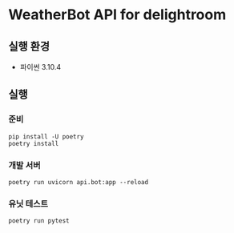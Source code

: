 # WeatherBot API for delightroom

## 실행 환경

- 파이썬 3.10.4

## 실행

### 준비

```shell
pip install -U poetry
poetry install 
```

### 개발 서버

```shell
poetry run uvicorn api.bot:app --reload
```

### 유닛 테스트

```shell
poetry run pytest
```
